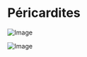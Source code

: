 # Péricardites

![Image](.//media/cardio/Scan_0006.jpg)

![Image](.//media/cardio/Scan_0006_verso.jpg)
